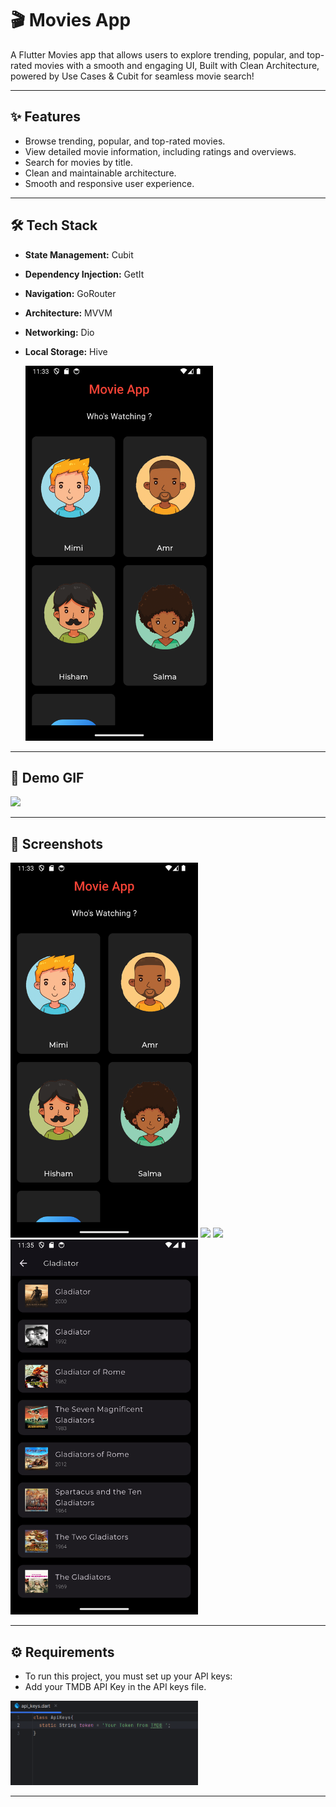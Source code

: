 # 🎬 Movies App

A Flutter Movies app that allows users to explore trending, popular, and top-rated movies with a smooth and engaging UI, Built with Clean Architecture, powered by Use Cases & Cubit for seamless movie search!

---

## ✨ Features
- Browse trending, popular, and top-rated movies.
- View detailed movie information, including ratings and overviews.
- Search for movies by title.
- Clean and maintainable architecture.
- Smooth and responsive user experience.

---

## 🛠️ Tech Stack
- **State Management:** Cubit
- **Dependency Injection:** GetIt
- **Navigation:** GoRouter
- **Architecture:** MVVM
- **Networking:** Dio
- **Local Storage:** Hive

  <img src="assets/images/Screenshot_20250325_233306.png" width="300"/>

---

## 🎥 Demo GIF

<img src="Screenshot 2025-03-23 022746.png" width="400"/>  

---

## 📸 Screenshots

<img src="assets/images/Screenshot_20250325_233306.png" width="300"/>

<img src="assets/images/Screenshot_20250325_233343.png" width="300"/> 

<img src="assets/images/Screenshot_20250325_233449.png" width="300"/>

<img src="assets/images/Screenshot_20250325_233516.png" width="300"/> 

---

## ⚙️ Requirements

- To run this project, you must set up your API keys:
- Add your TMDB API Key in the API keys file.

<img src="assets/images/Screenshot 2025-03-25 233617.png" width="300"/>

---


